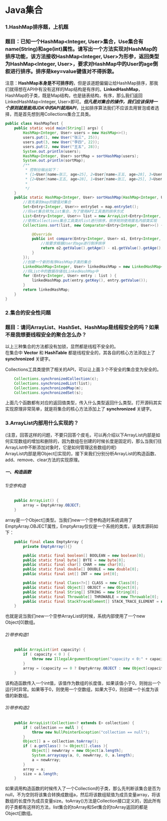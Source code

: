 # Java集合  

### 1.HashMap排序题，上机题  
### 题目：已知一个HashMap<Integer, User>集合，Use集合有name(String)和age(int)属性。请写出一个方法实现对HashMap的排序功能，该方法接收HashMap<Integer, User>为形参，返回类型为HashMap<Integer, User>，要求对HashMap中的User的age倒叙进行排序。排序是key=value键值对不得拆散。  
  
  注意：__HashMap本身是不可排序的__，但是该道题偏偏让给HashMap排序，那我们就得想在API中有没有这样的Map结构是有序的。__LinkedHashMap__，HashMap的子类，既是Map结构，也是链表结构，有序，那么我们返回LinkedHashMap<Integer, User>即可。___但凡是对集合的操作，我们应该保持一个原则就是能用JDK中的API就用API___，比如排序算法我们不应该去用冒泡或者选择，而是首先想到用Collections集合工具类。  
```java
public class HashMapTest {
	public static void main(String[] args) {
		HashMap<Integer, User> users = new HashMap<>();
		users.put(1, new User("张三", 25));
		users.put(3, new User("李四", 22));
		users.put(2, new User("王五", 28));
		System.out.println(users);
		HashMap<Integer, User> sortMap = sortHashMap(users);
		System.out.println(sortMap);	
		/**
		 * 控制台输出如下：  
		 * {1=User[name=张三, age=25], 2=User[name=王五, age=28], 3=User[name=李四, age=22]}  
		 * {2=User[name=王五, age=28], 1=User[name=张三, age=25], 3=User[name=李四, age=22]}  
		 * 
		 */
	}
	public static HashMap<Integer, User> sortHashMap(HashMap<Integer, User> map) {
		//首先拿到map的键值对集合
		Set<Entry<Integer, User>> entrySet = map.entrySet();
		//将set集合转为List集合，为了使用API工具类的排序方式
		List<Entry<Integer, User>> list = new ArrayList<Entry<Integer, User>>(entrySet);
		//使用Collections集合工具类对list进行排序，排序规则使用匿名内部类实现
		Collections.sort(list, new Comparator<Entry<Integer, User>>() {

			@Override
			public int compare(Entry<Integer, User> o1, Entry<Integer, User> o2) {
				//按要求根据User的age进行倒序排序
				return o2.getValue().getAge() - o1.getValue().getAge();
			}
		});
		//创建一个新的有序HashMap子类的集合
		LinkedHashMap<Integer, User> linkedHashMap = new LinkedHashMap<Integer, User>();
		//将List中的数据存储在LinkedHashMap中
		for (Entry<Integer, User> entry : list ) {
			linkedHashMap.put(entry.getKey(), entry.getValue());
		}
		return linkedHashMap;
	}
}
```  
  
### 2.集合的安全性问题  
### 题目：请问ArrayList、HashSet、HashMap是线程安全的吗？如果不是我想要线程安全的聚合怎么办？  
  
  以上三种集合的方法都没有加锁，显然都是线程不安全的。  
  在集合中 __Vector__ 和 __HashTable__ 都是线程安全的，其各自的核心方法添加上了 __synchronized__ 关键字。  

  Collections工具类提供了相关的API，可以让上面３个不安全的集合变为安全的。  
```java
	Collections.synchronizedCollection(c);
	Collections.synchronizedList(list);
	Collections.synchronizedMap(m);
	Collections.synchronizedSet(s);
```  
上面几个函数都有对应的返回值类型，传入什么类型返回什么类型。打开源码其实实现原理非常简单，就是将集合的核心方法添加上了 __synchronized__ 关键字。  
  
### 3.ArrayList内部用什么实现的？
  
  (注意，回答这样的问题，不要只回答个皮毛，可以再介绍以下ArrayList内部是如何实现数组的增加和删除的，因为数组在创建的时候长度是固定的，那么当我们往ArrayList中不断添加对象时，它是如何管理这些数组的呢)  
  ArrayList内部是用Object[]实现的，接下来我们分别分析ArrayList的构造函数、add、remove、clear方法的实现原理。  

##### 一、构造函数  
###### 1)空参构造
```java
	public ArrayList() {
		array = EmptyArray.OBJECT;
	}
```  
  array是一个Object[]类型。当我们new一个空参构造时系统调用了EmptyArray.OBJECT属性，EmptyArray仅仅是一个系统的类库，该类库源码如下：  
```java
	public final class EmptyArray {
		private EmptyArray(){}

		public static final boolean[] BOOLEAN = new boolean[0];
		public static final byte[] BYTE = new byte[0];
		public static final char[] CHAR = new char[0];
		public static final double[] DOUBLE = new double[0];
		public static final int[] INT = new int[0];

		public static final Class<?>[] CLASS = new Class[0];
		public static final Object[] OBJECT = new Object[0];
		public static final String[] STRING = new String[0];
		public static final Throwable[] THROWABLE = new Throwable[0];
		public static final StackTraceElement[] STACK_TRACE_ELEMENT = new StackTraceElement[0];
	}
```  
  也就是说当我们new一个空参ArrayList的时候，系统内部使用了一个new Object[0]数组。
  
###### 2)带参构造1
```java
	public ArrayList(int capacity) {
		if ( capacity < 0 ) {
			throw new IllegalArgumentException("capacity < 0:" + capacity);
		}
		array = (capacity == 0 ? EmptyArray.OBJECT : new Object[capacity] );
	}
```   
  该构造函数传入一个int值，该值作为数组的长度值，如果该值小于0，则抛出一个运行时异常。如果等于0，则使用一个空数组，如果大于0，则创建一个长度为该值的新数组。  

###### 3)带参构造2  
```java
	public ArrayList(Collection<? extends E> collection) {
		if ( collection == null ) {
			throw new NullPointerException("collection == null");
		}
		Object[] a = collection.toArray();
		if ( a.getClass() != Object[].class ){
			Object[] newArray = new Object[a.length];
			System.arraycopy(a, 0, newArray, 0, a.length);
			a = newArray;
		}
		array = a;
		size = a.length;
	}
```   
  如果调用构造函数的时候传入了一个Collection的子类，那么先判断该集合是否为null，不为空则将该集合转换成数组a，然后将该数组赋值为成员变量array，将该数组的长度作为成员变量size。toArray()方法是Collection接口定义的，因此所有的子类都有这样的方法，list集合的toArray和Set集合的toArray返回的都是Object[]数组。  
  